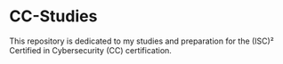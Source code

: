 # CC-Studies
This repository is dedicated to my studies and preparation for the (ISC)² Certified in Cybersecurity (CC) certification.
